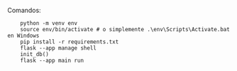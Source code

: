 		

Comandos:

		python -m venv env
		source env/bin/activate # o simplemente .\env\Scripts\Activate.bat en Windows
		pip install -r requirements.txt
		flask --app manage shell
		init_db()
		flask --app main run


